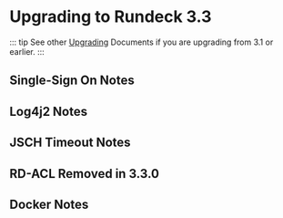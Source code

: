 # Upgrading to Rundeck 3.3


::: tip
See other [Upgrading](/upgrading/) Documents if you are upgrading from 3.1 or earlier.
:::

## Single-Sign On Notes

## Log4j2 Notes

## JSCH Timeout Notes

## RD-ACL Removed in 3.3.0

## Docker Notes

